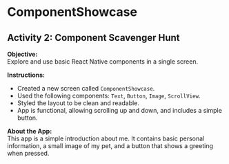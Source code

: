 # ComponentShowcase

## Activity 2: Component Scavenger Hunt

**Objective:**  
Explore and use basic React Native components in a single screen.

**Instructions:**  
- Created a new screen called `ComponentShowcase`.  
- Used the following components: `Text`, `Button`, `Image`, `ScrollView`.  
- Styled the layout to be clean and readable.  
- App is functional, allowing scrolling up and down, and includes a simple button.  

**About the App:**  
This app is a simple introduction about me. It contains basic personal information, a small image of my pet, and a button that shows a greeting when pressed.  
